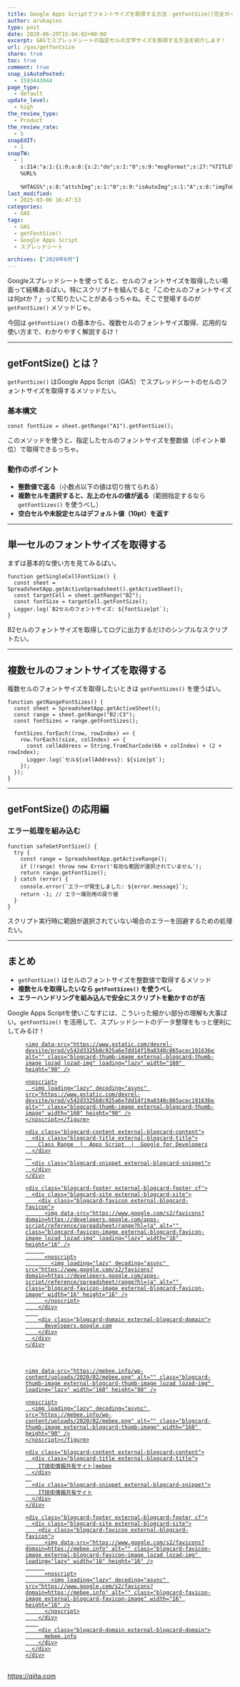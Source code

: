 ```yaml
---
title: Google Apps Scriptでフォントサイズを取得する方法：getFontSize()完全ガイド
author: arukayies
type: post
date: 2020-06-29T15:04:02+00:00
excerpt: GASでスプレッドシートの指定セルの文字サイズを取得する方法を紹介します！
url: /gas/getfontsize
share: true
toc: true
comment: true
snap_isAutoPosted:
  - 1593443044
page_type:
  - default
update_level:
  - high
the_review_type:
  - Product
the_review_rate:
  - 5
snapEdIT:
  - 1
snapTW:
  - |
    s:214:"a:1:{i:0;a:8:{s:2:"do";s:1:"0";s:9:"msgFormat";s:27:"%TITLE% 
    %URL% 
    
    %HTAGS%";s:8:"attchImg";s:1:"0";s:9:"isAutoImg";s:1:"A";s:8:"imgToUse";s:0:"";s:9:"isAutoURL";s:1:"A";s:8:"urlToUse";s:0:"";s:4:"doTW";i:0;}}";
last_modified:
  - 2025-03-06 16:47:53
categories:
  - GAS
tags:
  - GAS
  - getFontSize()
  - Google Apps Script
  - スプレッドシート

archives: ["2020年6月"]
---
```

Googleスプレッドシートを使ってると、セルのフォントサイズを取得したい場面って結構あるばい。特にスクリプトを組んでると「このセルのフォントサイズは何ptか？」って知りたいことがあるっちゃね。そこで登場するのが `getFontSize()` メソッドじゃ。

今回は `getFontSize()` の基本から、複数セルのフォントサイズ取得、応用的な使い方まで、わかりやすく解説するけ！

<hr class="wp-block-separator has-alpha-channel-opacity" />

## getFontSize() とは？

`getFontSize()` はGoogle Apps Script（GAS）でスプレッドシートのセルのフォントサイズを取得するメソッドたい。

### 基本構文

<pre class="wp-block-code"><code>const fontSize = sheet.getRange("A1").getFontSize();
</code></pre>

このメソッドを使うと、指定したセルのフォントサイズを整数値（ポイント単位）で取得できるっちゃ。

### 動作のポイント

<ul class="wp-block-list">
  <li>
    <strong>整数値で返る</strong>（小数点以下の値は切り捨てられる）
  </li>
  <li>
    <strong>複数セルを選択すると、左上のセルの値が返る</strong>（範囲指定するなら <code>getFontSizes()</code> を使うべし）
  </li>
  <li>
    <strong>空白セルや未設定セルはデフォルト値（10pt）を返す</strong>
  </li>
</ul>

<hr class="wp-block-separator has-alpha-channel-opacity" />

## 単一セルのフォントサイズを取得する

まずは基本的な使い方を見てみるばい。

<pre class="wp-block-code"><code>function getSingleCellFontSize() {
  const sheet = SpreadsheetApp.getActiveSpreadsheet().getActiveSheet();
  const targetCell = sheet.getRange("B2");
  const fontSize = targetCell.getFontSize();
  Logger.log(`B2セルのフォントサイズ: ${fontSize}pt`);
}
</code></pre>

B2セルのフォントサイズを取得してログに出力するだけのシンプルなスクリプトたい。

<hr class="wp-block-separator has-alpha-channel-opacity" />

## 複数セルのフォントサイズを取得する

複数セルのフォントサイズを取得したいときは `getFontSizes()` を使うばい。

<pre class="wp-block-code"><code>function getRangeFontSizes() {
  const sheet = SpreadsheetApp.getActiveSheet();
  const range = sheet.getRange("B2:C3");
  const fontSizes = range.getFontSizes();
  
  fontSizes.forEach((row, rowIndex) =&gt; {
    row.forEach((size, colIndex) =&gt; {
      const cellAddress = String.fromCharCode(66 + colIndex) + (2 + rowIndex);
      Logger.log(`セル${cellAddress}: ${size}pt`);
    });
  });
}
</code></pre>

<hr class="wp-block-separator has-alpha-channel-opacity" />

## getFontSize() の応用編

### エラー処理を組み込む

<pre class="wp-block-code"><code>function safeGetFontSize() {
  try {
    const range = SpreadsheetApp.getActiveRange();
    if (!range) throw new Error('有効な範囲が選択されていません');
    return range.getFontSize();
  } catch (error) {
    console.error(`エラーが発生しました: ${error.message}`);
    return -1; // エラー識別用の戻り値
  }
}
</code></pre>

スクリプト実行時に範囲が選択されていない場合のエラーを回避するための処理たい。

<hr class="wp-block-separator has-alpha-channel-opacity" />

## まとめ

<ul class="wp-block-list">
  <li>
    <code>getFontSize()</code> はセルのフォントサイズを整数値で取得するメソッド
  </li>
  <li>
    <strong>複数セルを取得したいなら <code>getFontSizes()</code> を使うべし</strong>
  </li>
  <li>
    <strong>エラーハンドリングを組み込んで安全にスクリプトを動かすのが吉</strong>
  </li>
</ul>

Google Apps Scriptを使いこなすには、こういった細かい部分の理解も大事ばい。`getFontSize()` を活用して、スプレッドシートのデータ整理をもっと便利にしてみるけ！

<div class="wp-block-cocoon-blocks-blogcard blogcard-type bct-reference">
  <a rel="noopener" href="https://developers.google.com/apps-script/reference/spreadsheet/range?hl=ja" title="Class Range  |  Apps Script  |  Google for Developers" class="blogcard-wrap external-blogcard-wrap a-wrap cf" target="_blank">
  
  <div class="blogcard external-blogcard eb-left cf">
    <div class="blogcard-label external-blogcard-label">
      <span class="fa"></span>
    </div><figure class="blogcard-thumbnail external-blogcard-thumbnail">
    
    <img data-src="https://www.gstatic.com/devrel-devsite/prod/v542d3325b8c925a6e7dd14f19a8348c865acec191636e2a431745f59e1ae1e12/developers/images/opengraph/white.png" alt="" class="blogcard-thumb-image external-blogcard-thumb-image lozad lozad-img" loading="lazy" width="160" height="90" />
    
    <noscript>
      <img loading="lazy" decoding="async" src="https://www.gstatic.com/devrel-devsite/prod/v542d3325b8c925a6e7dd14f19a8348c865acec191636e2a431745f59e1ae1e12/developers/images/opengraph/white.png" alt="" class="blogcard-thumb-image external-blogcard-thumb-image" width="160" height="90" />
    </noscript></figure>
    
    <div class="blogcard-content external-blogcard-content">
      <div class="blogcard-title external-blogcard-title">
        Class Range  |  Apps Script  |  Google for Developers
      </div>
      
      <div class="blogcard-snippet external-blogcard-snippet">
      </div>
    </div>
    
    <div class="blogcard-footer external-blogcard-footer cf">
      <div class="blogcard-site external-blogcard-site">
        <div class="blogcard-favicon external-blogcard-favicon">
          <img data-src="https://www.google.com/s2/favicons?domain=https://developers.google.com/apps-script/reference/spreadsheet/range?hl=ja" alt="" class="blogcard-favicon-image external-blogcard-favicon-image lozad lozad-img" loading="lazy" width="16" height="16" />
          
          <noscript>
            <img loading="lazy" decoding="async" src="https://www.google.com/s2/favicons?domain=https://developers.google.com/apps-script/reference/spreadsheet/range?hl=ja" alt="" class="blogcard-favicon-image external-blogcard-favicon-image" width="16" height="16" />
          </noscript>
        </div>
        
        <div class="blogcard-domain external-blogcard-domain">
          developers.google.com
        </div>
      </div>
    </div>
  </div></a> 
  
  <br /> <a rel="noopener" href="https://mebee.info" title="IT技術情報共有サイト│mebee" class="blogcard-wrap external-blogcard-wrap a-wrap cf" target="_blank">
  
  <div class="blogcard external-blogcard eb-left cf">
    <div class="blogcard-label external-blogcard-label">
      <span class="fa"></span>
    </div><figure class="blogcard-thumbnail external-blogcard-thumbnail">
    
    <img data-src="https://mebee.info/wp-content/uploads/2020/02/mebee.png" alt="" class="blogcard-thumb-image external-blogcard-thumb-image lozad lozad-img" loading="lazy" width="160" height="90" />
    
    <noscript>
      <img loading="lazy" decoding="async" src="https://mebee.info/wp-content/uploads/2020/02/mebee.png" alt="" class="blogcard-thumb-image external-blogcard-thumb-image" width="160" height="90" />
    </noscript></figure>
    
    <div class="blogcard-content external-blogcard-content">
      <div class="blogcard-title external-blogcard-title">
        IT技術情報共有サイト│mebee
      </div>
      
      <div class="blogcard-snippet external-blogcard-snippet">
        IT技術情報共有サイト
      </div>
    </div>
    
    <div class="blogcard-footer external-blogcard-footer cf">
      <div class="blogcard-site external-blogcard-site">
        <div class="blogcard-favicon external-blogcard-favicon">
          <img data-src="https://www.google.com/s2/favicons?domain=https://mebee.info" alt="" class="blogcard-favicon-image external-blogcard-favicon-image lozad lozad-img" loading="lazy" width="16" height="16" />
          
          <noscript>
            <img loading="lazy" decoding="async" src="https://www.google.com/s2/favicons?domain=https://mebee.info" alt="" class="blogcard-favicon-image external-blogcard-favicon-image" width="16" height="16" />
          </noscript>
        </div>
        
        <div class="blogcard-domain external-blogcard-domain">
          mebee.info
        </div>
      </div>
    </div>
  </div></a> 
  
  <br /> <a href="https://techuplife.tech/gas-ss-rtextwrap/"><a href="https://qiita.com)/">https://qiita.com</a></a>
</div>
